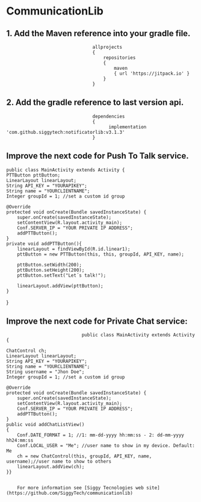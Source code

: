 # CommunicationLib
## 1. Add the Maven reference into your gradle file.
                                   
                                    allprojects 
                                    {
                                        repositories 
                                        {
                                            maven 
                                            { url 'https://jitpack.io' }
                                        }
                                    }
                                
                            
## 2. Add the gradle reference to last version api.
                                   
                                    dependencies 
                                    {
                                          implementation 'com.github.siggytech:notificatorlib:v3.1.3'
                                    }
                                
                            
## Improve the next code for Push To Talk service.

    public class MainActivity extends Activity {
    PTTButton pttButton;
    LinearLayout linearLayout;
    String API_KEY = "YOURAPIKEY";
    String name = "YOURCLIENTNAME";
    Integer groupId = 1; //set a custom id group

    @Override
    protected void onCreate(Bundle savedInstanceState) {
        super.onCreate(savedInstanceState);
        setContentView(R.layout.activity_main);
        Conf.SERVER_IP = "YOUR PRIVATE IP ADDRESS"; 
        addPTTButton();
    }
    private void addPTTButton(){
        linearLayout = findViewById(R.id.linear1);
        pttButton = new PTTButton(this, this, groupId, API_KEY, name);

        pttButton.setWidth(200);
        pttButton.setHeight(200);
        pttButton.setText("Let´s talk!");

        linearLayout.addView(pttButton);
    }
}
                                
                                
                            
## Improve the next code for Private Chat service:
                               
                                public class MainActivity extends Activity {

    ChatControl ch;
    LinearLayout linearLayout;
    String API_KEY = "YOURAPIKEY";
    String name = "YOURCLIENTNAME";
    String username = "Jhon Doe";
    Integer groupId = 1; //set a custom id group

    @Override
    protected void onCreate(Bundle savedInstanceState) {
        super.onCreate(savedInstanceState);
        setContentView(R.layout.activity_main);
        Conf.SERVER_IP = "YOUR PRIVATE IP ADDRESS"; 
        addPTTButton();
    }
    public void addChatListView()
    {
        Conf.DATE_FORMAT = 1; //1: mm-dd-yyyy hh:mm:ss - 2: dd-mm-yyyy hh24:mm:ss
        Conf.LOCAL_USER = "Me"; //user name to show in my device. Default: Me
        ch = new ChatControl(this, groupId, API_KEY, name, username);//user name to show to others
        linearLayout.addView(ch);
    }}
                                
        
        For more information see [Siggy Tecnologies web site](https://github.com/SiggyTech/communicationlib)
                            
